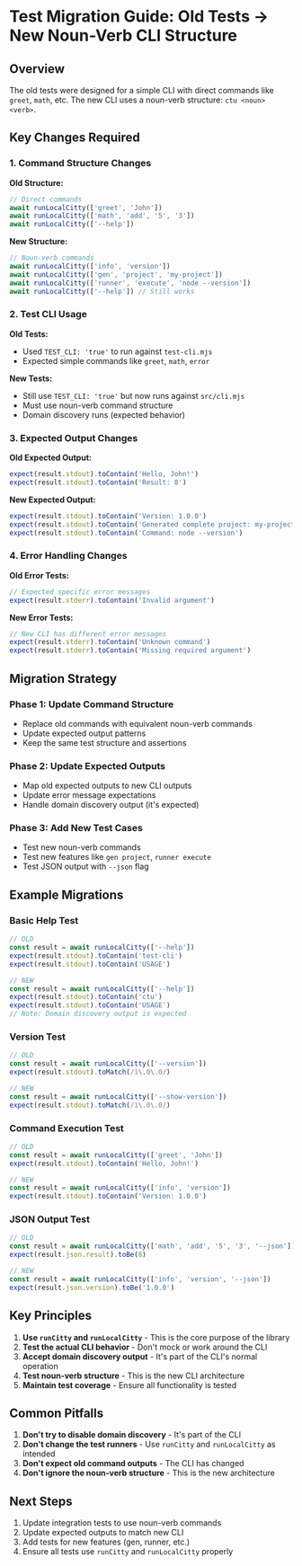 # Test Migration Guide: Old Tests → New Noun-Verb CLI Structure

## Overview

The old tests were designed for a simple CLI with direct commands like `greet`, `math`, etc. The new CLI uses a noun-verb structure: `ctu <noun> <verb>`.

## Key Changes Required

### 1. Command Structure Changes

**Old Structure:**
```javascript
// Direct commands
await runLocalCitty(['greet', 'John'])
await runLocalCitty(['math', 'add', '5', '3'])
await runLocalCitty(['--help'])
```

**New Structure:**
```javascript
// Noun-verb commands
await runLocalCitty(['info', 'version'])
await runLocalCitty(['gen', 'project', 'my-project'])
await runLocalCitty(['runner', 'execute', 'node --version'])
await runLocalCitty(['--help']) // Still works
```

### 2. Test CLI Usage

**Old Tests:**
- Used `TEST_CLI: 'true'` to run against `test-cli.mjs`
- Expected simple commands like `greet`, `math`, `error`

**New Tests:**
- Still use `TEST_CLI: 'true'` but now runs against `src/cli.mjs`
- Must use noun-verb command structure
- Domain discovery runs (expected behavior)

### 3. Expected Output Changes

**Old Expected Output:**
```javascript
expect(result.stdout).toContain('Hello, John!')
expect(result.stdout).toContain('Result: 8')
```

**New Expected Output:**
```javascript
expect(result.stdout).toContain('Version: 1.0.0')
expect(result.stdout).toContain('Generated complete project: my-project')
expect(result.stdout).toContain('Command: node --version')
```

### 4. Error Handling Changes

**Old Error Tests:**
```javascript
// Expected specific error messages
expect(result.stderr).toContain('Invalid argument')
```

**New Error Tests:**
```javascript
// New CLI has different error messages
expect(result.stderr).toContain('Unknown command')
expect(result.stderr).toContain('Missing required argument')
```

## Migration Strategy

### Phase 1: Update Command Structure
- Replace old commands with equivalent noun-verb commands
- Update expected output patterns
- Keep the same test structure and assertions

### Phase 2: Update Expected Outputs
- Map old expected outputs to new CLI outputs
- Update error message expectations
- Handle domain discovery output (it's expected)

### Phase 3: Add New Test Cases
- Test new noun-verb commands
- Test new features like `gen project`, `runner execute`
- Test JSON output with `--json` flag

## Example Migrations

### Basic Help Test
```javascript
// OLD
const result = await runLocalCitty(['--help'])
expect(result.stdout).toContain('test-cli')
expect(result.stdout).toContain('USAGE')

// NEW
const result = await runLocalCitty(['--help'])
expect(result.stdout).toContain('ctu')
expect(result.stdout).toContain('USAGE')
// Note: Domain discovery output is expected
```

### Version Test
```javascript
// OLD
const result = await runLocalCitty(['--version'])
expect(result.stdout).toMatch(/1\.0\.0/)

// NEW
const result = await runLocalCitty(['--show-version'])
expect(result.stdout).toMatch(/1\.0\.0/)
```

### Command Execution Test
```javascript
// OLD
const result = await runLocalCitty(['greet', 'John'])
expect(result.stdout).toContain('Hello, John!')

// NEW
const result = await runLocalCitty(['info', 'version'])
expect(result.stdout).toContain('Version: 1.0.0')
```

### JSON Output Test
```javascript
// OLD
const result = await runLocalCitty(['math', 'add', '5', '3', '--json'])
expect(result.json.result).toBe(8)

// NEW
const result = await runLocalCitty(['info', 'version', '--json'])
expect(result.json.version).toBe('1.0.0')
```

## Key Principles

1. **Use `runCitty` and `runLocalCitty`** - This is the core purpose of the library
2. **Test the actual CLI behavior** - Don't mock or work around the CLI
3. **Accept domain discovery output** - It's part of the CLI's normal operation
4. **Test noun-verb structure** - This is the new CLI architecture
5. **Maintain test coverage** - Ensure all functionality is tested

## Common Pitfalls

1. **Don't try to disable domain discovery** - It's part of the CLI
2. **Don't change the test runners** - Use `runCitty` and `runLocalCitty` as intended
3. **Don't expect old command outputs** - The CLI has changed
4. **Don't ignore the noun-verb structure** - This is the new architecture

## Next Steps

1. Update integration tests to use noun-verb commands
2. Update expected outputs to match new CLI
3. Add tests for new features (gen, runner, etc.)
4. Ensure all tests use `runCitty` and `runLocalCitty` properly
